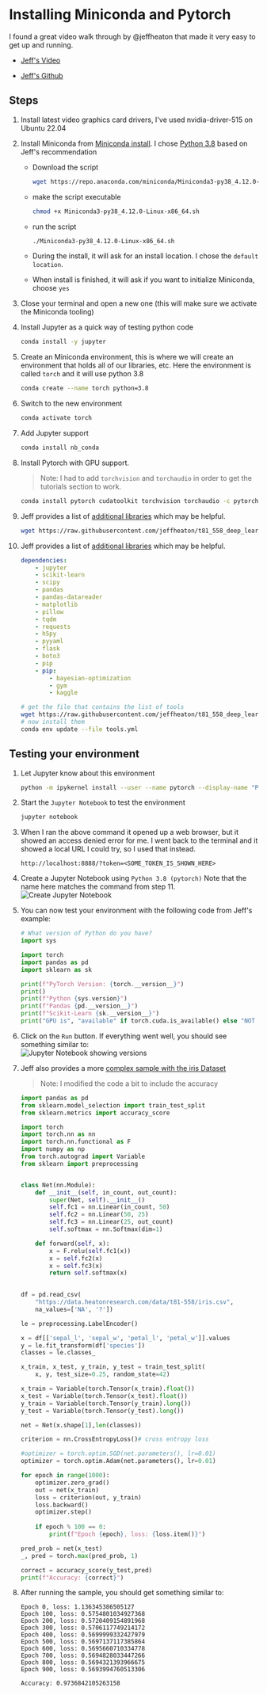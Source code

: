 # Installing Miniconda and Pytorch

I found a great video walk through by @jeffheaton that made it very easy to get up and running.  

* [Jeff's Video](https://www.youtube.com/watch?v=YTvVxYneu7w)

* [Jeff's Github](https://github.com/jeffheaton/t81_558_deep_learning/)

## Steps

1. Install latest video graphics card drivers, I've used nvidia-driver-515 on Ubuntu 22.04

2. Install Miniconda from [Miniconda install](https://docs.conda.io/en/latest/miniconda.html#linux-installers). I chose [Python 3.8](https://repo.anaconda.com/miniconda/Miniconda3-py38_4.12.0-Linux-x86_64.sh) based on Jeff's recommendation

    * Download the script

        ```sh
        wget https://repo.anaconda.com/miniconda/Miniconda3-py38_4.12.0-Linux-x86_64.sh
        ```

    * make the script executable

        ```sh
        chmod +x Miniconda3-py38_4.12.0-Linux-x86_64.sh
        ```

    * run the script

        ```sh
        ./Miniconda3-py38_4.12.0-Linux-x86_64.sh 
        ```

    * During the install, it will ask for an install location. I chose the `default location`.

    * When install is finished, it will ask if you want to initialize Miniconda, choose `yes`

3. Close your terminal and open a new one (this will make sure we activate the Miniconda tooling)

4. Install Jupyter as a quick way of testing python code

    ```sh
    conda install -y jupyter
    ```

5. Create an Miniconda environment, this is where we will create an environment that holds all of our libraries, etc. Here the environment is called `torch` and it will use python 3.8

    ```sh
    conda create --name torch python=3.8
    ```

6. Switch to the new environment

    ```sh
    conda activate torch
    ```

7. Add Jupyter support

    ```sh
    conda install nb_conda
    ```

8. Install Pytorch with GPU support.  
    > Note: I had to add `torchvision` and `torchaudio` in order to get the tutorials section to work.

    ```sh
    conda install pytorch cudatoolkit torchvision torchaudio -c pytorch
    ```

9. Jeff provides a list of [additional libraries](https://github.com/jeffheaton/t81_558_deep_learning/blob/master/tools.yml) which may be helpful.

    ```sh
    wget https://raw.githubusercontent.com/jeffheaton/t81_558_deep_learning/master/tools.yml
    ```

10. Jeff provides a list of [additional libraries](https://github.com/jeffheaton/t81_558_deep_learning/blob/master/tools.yml) which may be helpful.

    ```yaml
    dependencies:
        - jupyter
        - scikit-learn
        - scipy
        - pandas
        - pandas-datareader
        - matplotlib
        - pillow
        - tqdm
        - requests
        - h5py
        - pyyaml
        - flask
        - boto3
        - pip
        - pip:
            - bayesian-optimization
            - gym
            - kaggle
    ```

    ```sh
    # get the file that contains the list of tools
    wget https://raw.githubusercontent.com/jeffheaton/t81_558_deep_learning/master/tools.yml
    # now install them
    conda env update --file tools.yml
    ```

## Testing your environment

1. Let Jupyter know about this environment

    ```sh
    python -m ipykernel install --user --name pytorch --display-name "Python 3.8 (pytorch)"
    ```

2. Start the `Jupyter Notebook` to test the environment

    ```sh
    jupyter notebook
    ```

3. When I ran the above command it opened up a web browser, but it showed an access denied error for me. I went back to the terminal and it showed a local URL I could try, so I used that instead.

    ```url
    http://localhost:8888/?token=<SOME_TOKEN_IS_SHOWN_HERE>
    ```

4. Create a Jupyter Notebook using `Python 3.8 (pytorch)` Note that the name here matches the command from step 11.  
    ![Create Jupyter Notebook](images/creatingNotebook.png)

5. You can now test your environment with the following code from Jeff's example:

    ```python
    # What version of Python do you have?
    import sys
    
    import torch
    import pandas as pd
    import sklearn as sk
    
    print(f"PyTorch Version: {torch.__version__}")
    print()
    print(f"Python {sys.version}")
    print(f"Pandas {pd.__version__}")
    print(f"Scikit-Learn {sk.__version__}")
    print("GPU is", "available" if torch.cuda.is_available() else "NOT AVAILABLE")
    ```

6. Click on the `Run` button. If everything went well, you should see something similar to:  
    ![Jupyter Notebook showing versions](images/jupyterShowingVersion.png)

7. Jeff also provides a more [complex sample with the iris Dataset](https://github.com/jeffheaton/t81_558_deep_learning/blob/master/pytorch/t81_558_torch_class_reg.ipynb)

    > Note: I modified the code a bit to include the accuracy  

    ```python
    import pandas as pd
    from sklearn.model_selection import train_test_split
    from sklearn.metrics import accuracy_score
    
    import torch
    import torch.nn as nn
    import torch.nn.functional as F
    import numpy as np
    from torch.autograd import Variable
    from sklearn import preprocessing
    
    
    class Net(nn.Module):
        def __init__(self, in_count, out_count):
            super(Net, self).__init__()
            self.fc1 = nn.Linear(in_count, 50)
            self.fc2 = nn.Linear(50, 25)
            self.fc3 = nn.Linear(25, out_count)
            self.softmax = nn.Softmax(dim=1)
    
        def forward(self, x):
            x = F.relu(self.fc1(x))
            x = self.fc2(x)
            x = self.fc3(x)
            return self.softmax(x)
    
        
    df = pd.read_csv(
        "https://data.heatonresearch.com/data/t81-558/iris.csv", 
        na_values=['NA', '?'])
    
    le = preprocessing.LabelEncoder()
    
    x = df[['sepal_l', 'sepal_w', 'petal_l', 'petal_w']].values
    y = le.fit_transform(df['species'])
    classes = le.classes_
    
    x_train, x_test, y_train, y_test = train_test_split(    
        x, y, test_size=0.25, random_state=42)
    
    x_train = Variable(torch.Tensor(x_train).float())
    x_test = Variable(torch.Tensor(x_test).float())
    y_train = Variable(torch.Tensor(y_train).long())
    y_test = Variable(torch.Tensor(y_test).long())
    
    net = Net(x.shape[1],len(classes))
    
    criterion = nn.CrossEntropyLoss()# cross entropy loss
    
    #optimizer = torch.optim.SGD(net.parameters(), lr=0.01)
    optimizer = torch.optim.Adam(net.parameters(), lr=0.01)
    
    for epoch in range(1000):
        optimizer.zero_grad()
        out = net(x_train)
        loss = criterion(out, y_train)
        loss.backward()
        optimizer.step()
        
        if epoch % 100 == 0:
            print(f"Epoch {epoch}, loss: {loss.item()}")
    
    pred_prob = net(x_test)
    _, pred = torch.max(pred_prob, 1)

    correct = accuracy_score(y_test,pred)
    print(f"Accuracy: {correct}")
   ```

8. After running the sample, you should get something similar to:

    ```shell
    Epoch 0, loss: 1.136345386505127
    Epoch 100, loss: 0.5754801034927368
    Epoch 200, loss: 0.5720409154891968
    Epoch 300, loss: 0.5706117749214172
    Epoch 400, loss: 0.5699999332427979
    Epoch 500, loss: 0.5697137117385864
    Epoch 600, loss: 0.5695660710334778
    Epoch 700, loss: 0.5694828033447266
    Epoch 800, loss: 0.5694321393966675
    Epoch 900, loss: 0.5693994760513306

    Accuracy: 0.9736842105263158

    ```
